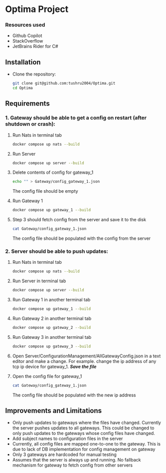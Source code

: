 # Optima Project

### Resources used

- Github Copilot
- StackOverflow
- JetBrains Rider for C#

## Installation

- Clone the repository:
  ```bash
  git clone git@github.com:tushru2004/Optima.git
  cd Optima
  ```

## Requirements

### 1. Gateway should be able to get a config on restart (after shutdown or crash):

1. Run Nats in terminal tab
   ```bash
   docker compose up nats --build
   ```

2. Run Server
   ```bash
   docker compose up server --build
   ```

3. Delete contents of config for gateway_1
   ```bash
   echo "" > Gateway/config_gateway_1.json
   ```
   The config file should be empty

4. Run Gateway 1
   ```bash
   docker compose up gateway_1 --build
   ```

5. Step 3 should fetch config from the server and save it to the disk
   ```bash  
   cat Gateway/config_gateway_1.json
   ```
   The config file should be populated with the config from the server

### 2. Server should be able to push updates:

1. Run Nats in terminal tab
   ```bash
   docker compose up nats --build
   ```

2. Run Server in terminal tab
   ```bash
   docker compose up server --build
   ```

3. Run Gateway 1 in another terminal tab
   ```bash
   docker compose up gateway_1 --build
   ```

4. Run Gateway 2 in another terminal tab
   ```bash
   docker compose up gateway_2 --build
   ```

5. Run Gateway 3 in another terminal tab
   ```bash
   docker compose up gateway_3 --build
   ```

6. Open Server/ConfigurationManagement/AllGatewayConfig.json in a text editor
   and make a change. For example. change the ip address of any tcp ip device for gateway_1.
   ***Save the file***

7. Open the config file for gateway_1
   ```bash
   cat Gateway/config_gateway_1.json
   ```
   The config file should be populated with the new ip address
   
## Improvements and Limitations

- Only push updates to gateways where the files have changed. Currently the server pushes updates to all gateways. 
  This could be changed to only push updates to the gateways whose config files have changed.
- Add subject names to configuration files in the server
- Currently, all config files are mapped one-to-one to the gateway. This is due to lack of DB implementation for config
  management on gateway
- Only 3 gateways are hardcoded for manual testing
- Assumes that the server is always up and running. No fallback mechanism for gateway to fetch config from other servers